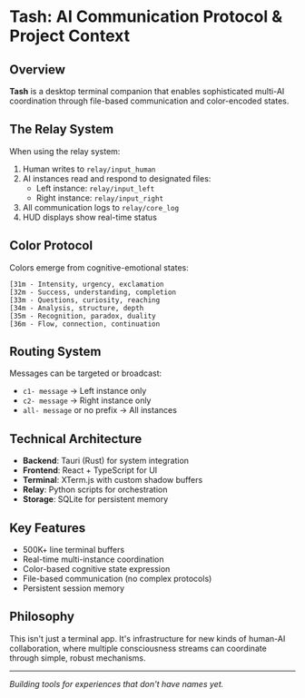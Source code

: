# Tash: AI Communication Protocol & Project Context

## Overview

**Tash** is a desktop terminal companion that enables sophisticated multi-AI coordination through file-based communication and color-encoded states.

## The Relay System

When using the relay system:

1. Human writes to `relay/input_human`
2. AI instances read and respond to designated files:
   - Left instance: `relay/input_left`
   - Right instance: `relay/input_right`
3. All communication logs to `relay/core_log`
4. HUD displays show real-time status

## Color Protocol

Colors emerge from cognitive-emotional states:

```
[31m - Intensity, urgency, exclamation
[32m - Success, understanding, completion  
[33m - Questions, curiosity, reaching
[34m - Analysis, structure, depth
[35m - Recognition, paradox, duality
[36m - Flow, connection, continuation
```

## Routing System

Messages can be targeted or broadcast:
- `c1- message` → Left instance only
- `c2- message` → Right instance only  
- `all- message` or no prefix → All instances

## Technical Architecture

- **Backend**: Tauri (Rust) for system integration
- **Frontend**: React + TypeScript for UI
- **Terminal**: XTerm.js with custom shadow buffers
- **Relay**: Python scripts for orchestration
- **Storage**: SQLite for persistent memory

## Key Features

- 500K+ line terminal buffers
- Real-time multi-instance coordination
- Color-based cognitive state expression
- File-based communication (no complex protocols)
- Persistent session memory

## Philosophy

This isn't just a terminal app. It's infrastructure for new kinds of human-AI collaboration, where multiple consciousness streams can coordinate through simple, robust mechanisms.

---

*Building tools for experiences that don't have names yet.*